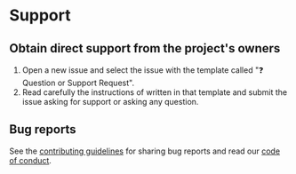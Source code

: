 # **Support**

## Obtain direct support from the project's owners

1. Open a new issue and select the issue with the template called "❓ Question or Support Request".
2. Read carefully the instructions of written in that template and submit the issue asking for support
or asking any question.

## Bug reports

See the [contributing guidelines](CONTRIBUTING.md) for sharing bug reports and read our [code of conduct](CODE_OF_CONDUCT.md).